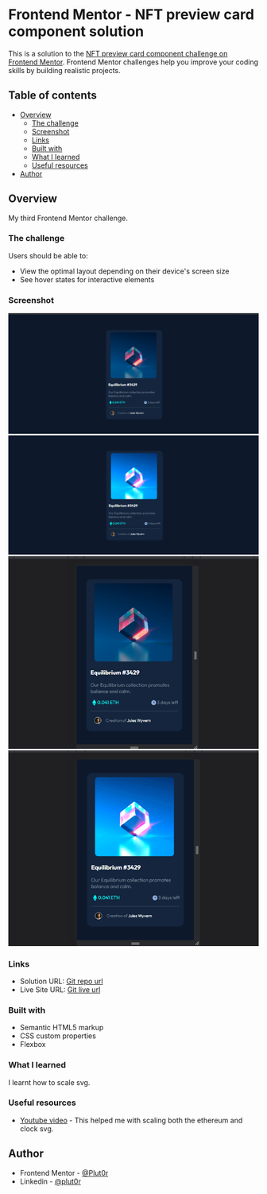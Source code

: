 # Frontend Mentor - NFT preview card component solution

This is a solution to the [NFT preview card component challenge on Frontend Mentor](https://www.frontendmentor.io/challenges/nft-preview-card-component-SbdUL_w0U). Frontend Mentor challenges help you improve your coding skills by building realistic projects. 

## Table of contents

- [Overview](#overview)
  - [The challenge](#the-challenge)
  - [Screenshot](#screenshot)
  - [Links](#links)
  - [Built with](#built-with)
  - [What I learned](#what-i-learned)
  - [Useful resources](#useful-resources)
- [Author](#author)

## Overview

My third Frontend Mentor challenge.

### The challenge

Users should be able to:

- View the optimal layout depending on their device's screen size
- See hover states for interactive elements

### Screenshot

![desktop-preview](./resources/screenshot/desktop-nft-preview.png)
![desktop-active-state-preview](./resources/screenshot/desktop-nft-active-image.png)
![mobile-preview](./resources/screenshot/mobile-nft-preview.png)
![mobile-active-state-preview](./resources/screenshot/mobile-image-active.png)

### Links

- Solution URL: [Git repo url](https://github.com/Plut0r/nft-card-component)
- Live Site URL: [Git live url](https://your-live-site-url.com)

### Built with

- Semantic HTML5 markup
- CSS custom properties
- Flexbox

### What I learned

  I learnt how to scale svg.

### Useful resources

- [Youtube video](https://www.youtube.com/watch?v=Clv_YhMWoFk&t=446s) - This helped me with scaling both the ethereum and clock svg.

## Author

- Frontend Mentor - [@Plut0r](https://www.frontendmentor.io/profile/Plut0r)
- Linkedin - [@plut0r](www.linkedin.com/in/plut0r)
